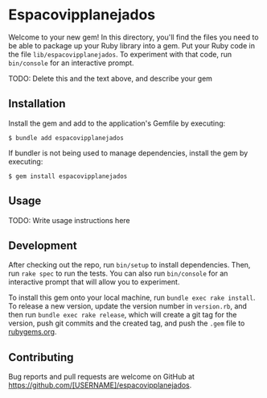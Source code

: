 # Espacovipplanejados

Welcome to your new gem! In this directory, you'll find the files you need to be able to package up your Ruby library into a gem. Put your Ruby code in the file `lib/espacovipplanejados`. To experiment with that code, run `bin/console` for an interactive prompt.

TODO: Delete this and the text above, and describe your gem

## Installation

Install the gem and add to the application's Gemfile by executing:

    $ bundle add espacovipplanejados

If bundler is not being used to manage dependencies, install the gem by executing:

    $ gem install espacovipplanejados

## Usage

TODO: Write usage instructions here

## Development

After checking out the repo, run `bin/setup` to install dependencies. Then, run `rake spec` to run the tests. You can also run `bin/console` for an interactive prompt that will allow you to experiment.

To install this gem onto your local machine, run `bundle exec rake install`. To release a new version, update the version number in `version.rb`, and then run `bundle exec rake release`, which will create a git tag for the version, push git commits and the created tag, and push the `.gem` file to [rubygems.org](https://rubygems.org).

## Contributing

Bug reports and pull requests are welcome on GitHub at https://github.com/[USERNAME]/espacovipplanejados.
